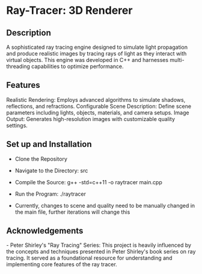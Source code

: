 # Ray-Tracer: 3D Renderer

<h2> Description </h2>
A sophisticated ray tracing engine designed to simulate light propagation and produce realistic images by tracing rays of light as they interact with virtual objects. This engine was developed in C++ and harnesses multi-threading capabilities to optimize performance.

<h2> Features </h2>
Realistic Rendering: Employs advanced algorithms to simulate shadows, reflections, and refractions.
Configurable Scene Description: Define scene parameters including lights, objects, materials, and camera setups.
Image Output: Generates high-resolution images with customizable quality settings.

<h2> Set up and Installation </h2>

- Clone the Repository
- Navigate to the Directory: src
- Compile the Source: g++ -std=c++11 -o raytracer main.cpp
- Run the Program: ./raytracer

- Currently, changes to scene and quality need to be manually changed in the main file, further iterations will change this

<h2> Acknowledgements </h2>
- Peter Shirley's "Ray Tracing" Series: This project is heavily influenced by the concepts and techniques presented in Peter Shirley's book series on ray tracing. It served as a foundational resource for understanding and implementing core features of the ray tracer.
